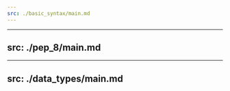 ```yaml
---
src: ./basic_syntax/main.md
---
```


---
src: ./pep_8/main.md
---

---
src: ./data_types/main.md
---
